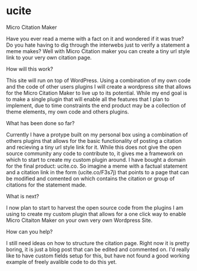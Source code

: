# ucite
Micro Citation Maker

Have you ever read a meme with a fact on it and wondered if it was true? Do you hate having to dig through the interwebs just to verify a statement a meme makes? Well with Micro Citation maker you can create a tiny url style link to your very own citation page.

How will this work?

This site will run on top of WordPress. Using a combination of my own code and the code of other users plugins I will create a wordpress site that allows for the Micro Citation Maker to live up to its potential. While my end goal is to make a single plugin that will enable all the features that I plan to implement, due to time constraints the end product may be a collection of theme elements, my own code and others plugins.

What has been done so far?

Currently I have a protype built on my personal box using a combination of others plugins that allows for the basic functionality of posting a citation and recieving a tiny url style link for it. While this does not give the open source community any code to contribute to, it gives me a framework on which to start to create my custom plugin around. I have bought a domain for the final product: ucite.co. So imagine a meme with a factual statement and a citation link in the form (ucite.co/F3s7j) that points to a page that can be modified and comented on which contains the citation or group of citations for the statement made.

What is next?

I now plan to start to harvest the open source code from the plugins I am using to create my custom plugin that allows for a one click way to enable Micro Citaiton Maker on your own very own Wordpress Site.

How can you help?

I still need ideas on how to structure the citation page. Right now it is pretty boring, it is just a blog post that can be edited and commented on. I'd really like to have custom fields setup for this, but have not found a good working example of freely avalible code to do this yet. 
